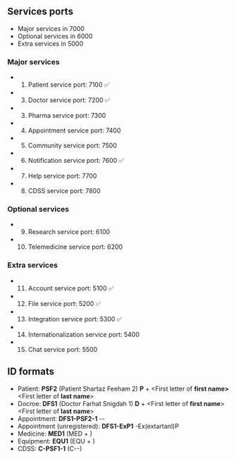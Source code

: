 ## Services ports

- Major services in 7000
- Optional services in 6000
- Extra services in 5000

### Major services

- 1. Patient service port: 7100 ✅
- 3. Doctor service port: 7200 ✅
- 3. Pharma service port: 7300
- 4. Appointment service port: 7400
- 5. Community service port: 7500
- 6. Notification service port: 7600 ✅
- 7. Help service port: 7700
- 8. CDSS service port: 7800

### Optional services

- 9. Research service port: 6100
- 10. Telemedicine service port: 6200

### Extra services

- 11. Account service port: 5100 ✅
- 12. File service port: 5200 ✅
- 13. Integration service port: 5300 ✅
- 14. Internationalization service port: 5400
- 15. Chat service port: 5500

## ID formats

- Patient: **PSF2** (Patient Shartaz Feeham 2) **P** + <First letter of **first name>**<First letter of **last name**><Serial no>
- Docroe: **DFS1** (Doctor Farhat Snigdah 1) **D** + <First letter of **first name**><First letter of **last name**><Serial no>
- Appointment: **DFS1-PSF2-1** <Doctor ID>-<Patient ID>-<Serial>
- Appointment (unregistered): **DFS1-ExP1** <Doctor ID>-Ex(extartanl)P<serial>
- Medicine: **MED1** (MED + <serial>)
- Equipment: **EQU1** (EQU + <serial>)
- CDSS: **C-PSF1-1** (C-<Patient ID>-<Serial>)
